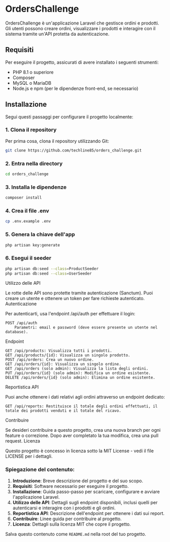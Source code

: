# OrdersChallenge

OrdersChallenge è un'applicazione Laravel che gestisce ordini e prodotti. Gli utenti possono creare ordini, visualizzare i prodotti e interagire con il sistema tramite un'API protetta da autenticazione.

## Requisiti

Per eseguire il progetto, assicurati di avere installato i seguenti strumenti:

- PHP 8.1 o superiore
- Composer
- MySQL o MariaDB
- Node.js e npm (per le dipendenze front-end, se necessario)

## Installazione

Segui questi passaggi per configurare il progetto localmente:

### 1. Clona il repository

Per prima cosa, clona il repository utilizzando Git:

```bash
git clone https://github.com/techline85/orders_challenge.git

```
### 2. Entra nella directory

```bash
cd orders_challenge

```

### 3. Installa le dipendenze

```bash
composer install

```

### 4. Crea il file .env

```bash
cp .env.example .env

```

### 5. Genera la chiave dell'app

```bash
php artisan key:generate

```
### 6. Esegui il seeder

```bash
php artisan db:seed --class=ProductSeeder
php artisan db:seed --class=UserSeeder

```

Utilizzo delle API

Le rotte delle API sono protette tramite autenticazione (Sanctum). Puoi creare un utente e ottenere un token per fare richieste autenticato.
Autenticazione

Per autenticarti, usa l'endpoint /api/auth per effettuare il login:

    POST /api/auth
        Parametri: email e password (deve essere presente un utente nel database).

Endpoint

    GET /api/products: Visualizza tutti i prodotti.
    GET /api/products/{id}: Visualizza un singolo prodotto.
    POST /api/orders: Crea un nuovo ordine.
    GET /api/orders/{id}: Visualizza un singolo ordine.
    GET /api/orders (solo admin): Visualizza la lista degli ordini.
    PUT /api/orders/{id} (solo admin): Modifica un ordine esistente.
    DELETE /api/orders/{id} (solo admin): Elimina un ordine esistente.

Reportistica API

Puoi anche ottenere i dati relativi agli ordini attraverso un endpoint dedicato:

    GET /api/reports: Restituisce il totale degli ordini effettuati, il totale dei prodotti venduti e il totale del ricavo.

Contribuire

Se desideri contribuire a questo progetto, crea una nuova branch per ogni feature o correzione. Dopo aver completato la tua modifica, crea una pull request.
Licenza

Questo progetto è concesso in licenza sotto la MIT License - vedi il file LICENSE per i dettagli.


### Spiegazione del contenuto:

1. **Introduzione**: Breve descrizione del progetto e del suo scopo.
2. **Requisiti**: Software necessario per eseguire il progetto.
3. **Installazione**: Guida passo-passo per scaricare, configurare e avviare l'applicazione Laravel.
4. **Utilizzo delle API**: Dettagli sugli endpoint disponibili, inclusi quelli per autenticarsi e interagire con i prodotti e gli ordini.
5. **Reportistica API**: Descrizione dell'endpoint per ottenere i dati sui report.
6. **Contribuire**: Linee guida per contribuire al progetto.
7. **Licenza**: Dettagli sulla licenza MIT che copre il progetto.

Salva questo contenuto come `README.md` nella root del tuo progetto.
